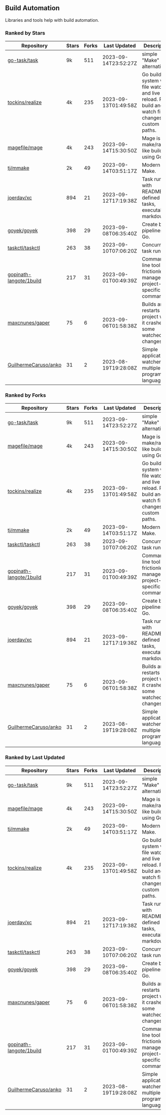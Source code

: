 ## Build Automation

Libraries and tools help with build automation.

### Ranked by Stars

| Repository | Stars | Forks | Last Updated | Description | 
|------------|-------|-------|--------------|-------------|
| [go-task/task](https://github.com/go-task/task) | 9k | 511 | 2023-09-14T23:52:27Z |  simple "Make" alternative. |
| [tockins/realize](https://github.com/tockins/realize) | 4k | 235 | 2023-09-13T01:49:58Z |  Go build a system with file watchers and live to reload. Run, build and watch file changes with custom paths. |
| [magefile/mage](https://github.com/magefile/mage) | 4k | 243 | 2023-09-14T15:30:50Z |  Mage is a make/rake-like build tool using Go. |
| [tj/mmake](https://github.com/tj/mmake) | 2k | 49 | 2023-09-14T03:51:17Z |  Modern Make. |
| [joerdav/xc](https://github.com/joerdav/xc) | 894 | 21 | 2023-09-12T17:19:38Z |  Task runner with README.md defined tasks, executable markdown. |
| [goyek/goyek](https://github.com/goyek/goyek) | 398 | 29 | 2023-09-08T06:35:40Z |  Create build pipelines in Go. |
| [taskctl/taskctl](https://github.com/taskctl/taskctl) | 263 | 38 | 2023-09-10T07:06:20Z |  Concurrent task runner. |
| [gopinath-langote/1build](https://github.com/gopinath-langote/1build) | 217 | 31 | 2023-09-01T00:49:39Z |  Command line tool to frictionlessly manage project-specific commands. |
| [maxcnunes/gaper](https://github.com/maxcnunes/gaper) | 75 | 6 | 2023-09-06T01:58:38Z |  Builds and restarts a Go project when it crashes or some watched file changes. |
| [GuilhermeCaruso/anko](https://github.com/GuilhermeCaruso/anko) | 31 | 2 | 2023-08-19T19:28:08Z |  Simple application watcher for multiple programming languages. |

### Ranked by Forks

| Repository | Stars | Forks | Last Updated | Description | 
|------------|-------|-------|--------------|-------------|
| [go-task/task](https://github.com/go-task/task) | 9k | 511 | 2023-09-14T23:52:27Z |  simple "Make" alternative. |
| [magefile/mage](https://github.com/magefile/mage) | 4k | 243 | 2023-09-14T15:30:50Z |  Mage is a make/rake-like build tool using Go. |
| [tockins/realize](https://github.com/tockins/realize) | 4k | 235 | 2023-09-13T01:49:58Z |  Go build a system with file watchers and live to reload. Run, build and watch file changes with custom paths. |
| [tj/mmake](https://github.com/tj/mmake) | 2k | 49 | 2023-09-14T03:51:17Z |  Modern Make. |
| [taskctl/taskctl](https://github.com/taskctl/taskctl) | 263 | 38 | 2023-09-10T07:06:20Z |  Concurrent task runner. |
| [gopinath-langote/1build](https://github.com/gopinath-langote/1build) | 217 | 31 | 2023-09-01T00:49:39Z |  Command line tool to frictionlessly manage project-specific commands. |
| [goyek/goyek](https://github.com/goyek/goyek) | 398 | 29 | 2023-09-08T06:35:40Z |  Create build pipelines in Go. |
| [joerdav/xc](https://github.com/joerdav/xc) | 894 | 21 | 2023-09-12T17:19:38Z |  Task runner with README.md defined tasks, executable markdown. |
| [maxcnunes/gaper](https://github.com/maxcnunes/gaper) | 75 | 6 | 2023-09-06T01:58:38Z |  Builds and restarts a Go project when it crashes or some watched file changes. |
| [GuilhermeCaruso/anko](https://github.com/GuilhermeCaruso/anko) | 31 | 2 | 2023-08-19T19:28:08Z |  Simple application watcher for multiple programming languages. |

### Ranked by Last Updated

| Repository | Stars | Forks | Last Updated | Description | 
|------------|-------|-------|--------------|-------------|
| [go-task/task](https://github.com/go-task/task) | 9k | 511 | 2023-09-14T23:52:27Z |  simple "Make" alternative. |
| [magefile/mage](https://github.com/magefile/mage) | 4k | 243 | 2023-09-14T15:30:50Z |  Mage is a make/rake-like build tool using Go. |
| [tj/mmake](https://github.com/tj/mmake) | 2k | 49 | 2023-09-14T03:51:17Z |  Modern Make. |
| [tockins/realize](https://github.com/tockins/realize) | 4k | 235 | 2023-09-13T01:49:58Z |  Go build a system with file watchers and live to reload. Run, build and watch file changes with custom paths. |
| [joerdav/xc](https://github.com/joerdav/xc) | 894 | 21 | 2023-09-12T17:19:38Z |  Task runner with README.md defined tasks, executable markdown. |
| [taskctl/taskctl](https://github.com/taskctl/taskctl) | 263 | 38 | 2023-09-10T07:06:20Z |  Concurrent task runner. |
| [goyek/goyek](https://github.com/goyek/goyek) | 398 | 29 | 2023-09-08T06:35:40Z |  Create build pipelines in Go. |
| [maxcnunes/gaper](https://github.com/maxcnunes/gaper) | 75 | 6 | 2023-09-06T01:58:38Z |  Builds and restarts a Go project when it crashes or some watched file changes. |
| [gopinath-langote/1build](https://github.com/gopinath-langote/1build) | 217 | 31 | 2023-09-01T00:49:39Z |  Command line tool to frictionlessly manage project-specific commands. |
| [GuilhermeCaruso/anko](https://github.com/GuilhermeCaruso/anko) | 31 | 2 | 2023-08-19T19:28:08Z |  Simple application watcher for multiple programming languages. |

